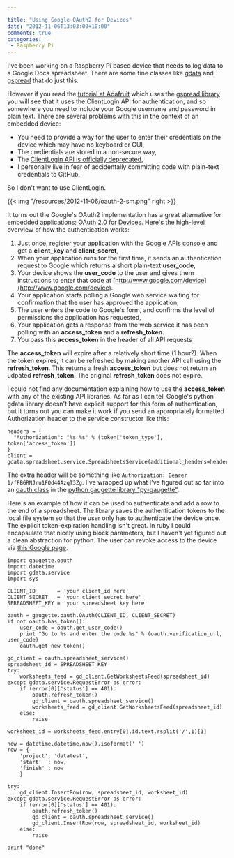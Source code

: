 ```yaml
---

title: "Using Google OAuth2 for Devices"
date: "2012-11-06T13:03:00+10:00"
comments: true
categories:
 - Raspberry Pi
---
```


I've been working on a Raspberry Pi based device that needs to log data to a Google Docs spreadsheet.
There are some fine classes like [gdata](http://code.google.com/p/gdata-python-client/) and [gspread](https://github.com/burnash/gspread)
that do just this.

<!--more-->

However if you read the [tutorial at Adafruit](http://learn.adafruit.com/dht-humidity-sensing-on-raspberry-pi-with-gdocs-logging/connecting-to-google-docs)
which uses the [gspread library](http://pypi.python.org/pypi/gspread/) you will see that
it uses the ClientLogin API for authentication, and so somewhere you need to include your Google username and password in plain text.
There are several problems with this in the context of an embedded device:

 * You need to provide a way for the user to enter their credentials on the device which may have no keyboard or GUI,
 * The credientials are stored in a non-secure way,
 * The [ClientLogin API is officially deprecated](https://developers.google.com/accounts/docs/AuthForInstalledApps),
 * I personally live in fear of accidentally committing code with plain-text credentials to GitHub.

So I don't want to use ClientLogin.

{{< img "/resources/2012-11-06/oauth-2-sm.png" right >}}

It turns out the Google's OAuth2 implementation has a great alternative for embedded applications; [OAuth 2.0 for Devices](https://developers.google.com/accounts/docs/OAuth2ForDevices).  Here's the high-level overview of how the authentication works:

 1. Just once, register your application with the [Google APIs console](https://code.google.com/apis/console/) and get a __client_key__ and __client_secret__,
 2. When your application runs for the first time, it sends an authentication request to Google which returns a short plain-text __user_code__,
 3. Your device shows the __user_code__ to the user and gives them instructions to enter that code at [http://www.google.com/device](http://www.google.com/device).
 4. Your application starts polling a Google web service waiting for confirmation that the user has approved the application,
 5. The user enters the code to Google's form, and confirms the level of permissions the application has requested,
 6. Your application gets a response from the web service it has been polling with an __access_token__ and a __refresh_token__.
 7. You pass this __access_token__ in the header of all API requests

The __access_token__ will expire after a relatively short time (1 hour?).  When the token expires,
it can be refreshed by making another API call using the __refresh_token__.  This returns a fresh __access_token__
but does not return an udpated __refresh_token__.  The original __refresh_token__ does not expire.

I could not find any documentation explaining how to
use the __access_token__ with any of the existing API libraries.
As far as I can tell Google's python gdata library doesn't have explicit
support for this form of authentication, but it turns out you can make it work
if you send an appropriately formatted Authorization header to the
service constructor like this:

```
headers = {
  "Authorization": "%s %s" % (token['token_type'], token['access_token'])  
}
client = gdata.spreadsheet.service.SpreadsheetsService(additional_headers=headers)
```
The extra header will be something like ```Authorization: Bearer 1/fFBGRNJru1FQd44AzqT3Zg```.
I've wrapped up what I've figured out so far into an
[oauth class](https://github.com/guyc/py-gaugette/blob/master/src/gaugette/oauth.py)
in the [python gaugette library "py-gaugette"](https://github.com/guyc/py-gaugette).

Here's an example of how it can be used to authenticate and add a row to the end of a spreadsheet.  The library saves
the authentication tokens to the local file system so that the user only has to authenticate the device once.
The explicit token-expiration handling isn't great.  In ruby I could encapsulate that nicely using block parameters,
but I haven't yet figured out a clean abstraction for python.
The user can revoke access to the device via [this Google page](https://accounts.google.com/IssuedAuthSubTokens).

```
import gaugette.oauth
import datetime
import gdata.service
import sys

CLIENT_ID       = 'your client_id here'
CLIENT_SECRET   = 'your client secret here'
SPREADSHEET_KEY = 'your spreadsheet key here'

oauth = gaugette.oauth.OAuth(CLIENT_ID, CLIENT_SECRET)
if not oauth.has_token():
    user_code = oauth.get_user_code()
    print "Go to %s and enter the code %s" % (oauth.verification_url, user_code)
    oauth.get_new_token()

gd_client = oauth.spreadsheet_service()
spreadsheet_id = SPREADSHEET_KEY
try:
    worksheets_feed = gd_client.GetWorksheetsFeed(spreadsheet_id)
except gdata.service.RequestError as error:
    if (error[0]['status'] == 401):
        oauth.refresh_token()
        gd_client = oauth.spreadsheet_service()
        worksheets_feed = gd_client.GetWorksheetsFeed(spreadsheet_id)
    else:
        raise

worksheet_id = worksheets_feed.entry[0].id.text.rsplit('/',1)[1]

now = datetime.datetime.now().isoformat(' ')
row = {
    'project': 'datatest',
    'start'  : now,
    'finish' : now
    }

try:
    gd_client.InsertRow(row, spreadsheet_id, worksheet_id)
except gdata.service.RequestError as error:
    if (error[0]['status'] == 401):
        oauth.refresh_token()
        gd_client = oauth.spreadsheet_service()
        gd_client.InsertRow(row, spreadsheet_id, worksheet_id)
    else:
        raise

print "done"    
```
